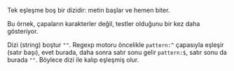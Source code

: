 Tek eşleşme boş bir dizidir: metin başlar ve hemen biter.

Bu örnek, çapaların karakterler değil, testler olduğunu bir kez daha gösteriyor.

Dizi (string) boştur `""`. Regexp motoru öncelikle `pattern:^` çapasıyla eşleşir (satır başı), evet burada, daha sonra satır sonu gelir `pattern:$`, satır sonu da burada `""`. Böylece dizi ile kalıp eşleşmiş olur.
